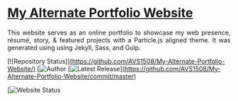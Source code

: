 # <a href="https://people.umass.edu/avsingh" target="_blank">My Alternate Portfolio Website</a>

<p align="justify">This website serves as an online portfolio to showcase my web presence, résumé, story, & featured projects with a Particle.js aligned theme. It was generated using using Jekyll, Sass, and Gulp.


[![Repository Status]][(https://github.com/AVS1508/My-Alternate-Portfolio-Website/)](https://github.com/Belaynhe/My-Alternate-Portfolio-Website)
[![Author](https://www.linkedin.com/in/ehite-belaynhe-)
[![Latest Release](https://img.shields.io/badge/Latest%20Release-13%20June%202021-yellow.svg)][(https://github.com/AVS1508/My-Alternate-Portfolio-Website/commit/master)
](https://github.com/Belaynhe/My-Alternate-Portfolio-Website)

 [![Website Status](https://user-images.githubusercontent.com/120053328/207781121-8ff122bd-618b-477f-8abc-d2b6afa360b2.png)

